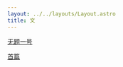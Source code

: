 ```yaml
---
layout: ../../layouts/Layout.astro
title: 文
---
```


[无题一号](/think/artical/1)

[首篇](/think/artical/my-first-post)